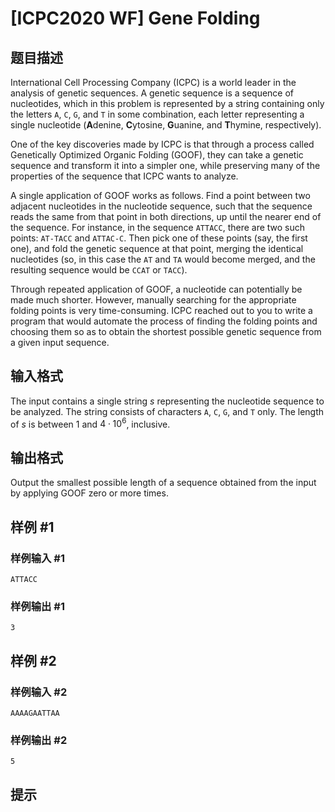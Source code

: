 # [ICPC2020 WF] Gene Folding

## 题目描述

International Cell Processing Company (ICPC) is a world leader in the analysis of genetic
sequences. A genetic sequence is a sequence of nucleotides, which in this problem is
represented by a string containing only the letters $\texttt{A}$, $\texttt{C}$, $\texttt{G}$, and $\texttt{T}$ 
in some combination, each letter representing a single nucleotide 
($\textbf{A}$denine, $\textbf{C}$ytosine, $\textbf{G}$uanine, and $\textbf{T}$hymine, respectively).

One of the key discoveries made by ICPC is that through a process called Genetically Optimized
Organic Folding (GOOF), they can take a genetic sequence and transform it into a simpler one,
while preserving many of the properties of the sequence that ICPC wants to analyze.

A single application of GOOF works as follows. Find a point between two adjacent 
nucleotides in the nucleotide sequence, such that the sequence reads the same from that point in
both directions, up until the nearer end of the sequence. For instance, in the sequence $\texttt{ATTACC}$,
there are two such points: $\texttt{AT-TACC}$ and $\texttt{ATTAC-C}$. Then pick one of these points
(say, the first one), and fold the genetic sequence at that point, merging the identical nucleotides (so, in this
case the $\texttt{AT}$ and $\texttt{TA}$ would become merged, and the resulting sequence would be $\texttt{CCAT}$
or $\texttt{TACC}$).

Through repeated application of GOOF, a nucleotide can potentially be made much shorter.
However, manually searching for the appropriate folding points is very time-consuming.  ICPC
reached out to you to write a program that would automate the process of finding the folding
points and choosing them so as to obtain the shortest possible genetic sequence from a given
input sequence.


## 输入格式

The input contains a single string $s$ representing the nucleotide sequence to be analyzed. 
The string consists of characters $\texttt{A}$, $\texttt{C}$, $\texttt{G}$, and $\texttt{T}$ only. 
The length of $s$ is between $1$ and $4 \cdot 10^6$, inclusive.

## 输出格式

Output the smallest possible length of a sequence obtained from
the input by applying GOOF zero or more times.

## 样例 #1

### 样例输入 #1
```
ATTACC
```

### 样例输出 #1

```
3
```

## 样例 #2

### 样例输入 #2
```
AAAAGAATTAA
```

### 样例输出 #2

```
5
```

## 提示


